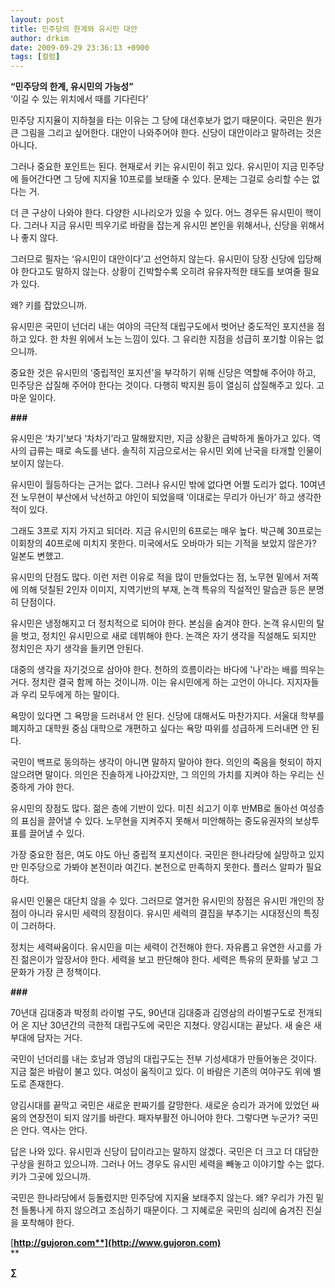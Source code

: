 ```yaml
---
layout: post
title: 민주당의 한계와 유시민 대안
author: drkim
date: 2009-09-29 23:36:13 +0900
tags: [컬럼]
---
```

**“민주당의 한계, 유시민의 가능성”**  
‘이길 수 있는 위치에서 때를 기다린다’

민주당 지지율이 지하철을 타는 이유는 그 당에 대선후보가 없기 때문이다. 국민은 뭔가 큰 그림을 그리고 싶어한다. 대안이 나와주어야 한다. 신당이 대안이라고 말하려는 것은 아니다. 

그러나 중요한 포인트는 된다. 현재로서 키는 유시민이 쥐고 있다. 유시민이 지금 민주당에 들어간다면 그 당에 지지율 10프로를 보태줄 수 있다. 문제는 그걸로 승리할 수는 없다는 거. 

더 큰 구상이 나와야 한다. 다양한 시나리오가 있을 수 있다. 어느 경우든 유시민이 핵이다. 그러나 지금 유시민 띄우기로 바람을 잡는게 유시민 본인을 위해서나, 신당을 위해서나 좋지 않다. 

그러므로 필자는 ‘유시민이 대안이다’고 선언하지 않는다. 유시민이 당장 신당에 입당해야 한다고도 말하지 않는다. 상황이 긴박할수록 오히려 유유자적한 태도를 보여줄 필요가 있다.

왜? 키를 잡았으니까.

유시민은 국민이 넌더리 내는 여야의 극단적 대립구도에서 벗어난 중도적인 포지션을 점하고 있다. 한 차원 위에서 노는 느낌이 있다. 그 유리한 지점을 성급히 포기할 이유는 없으니까.

중요한 것은 유시민의 ‘중립적인 포지션’을 부각하기 위해 신당은 역할해 주어야 하고, 민주당은 삽질해 주어야 한다는 것이다. 다행히 박지원 등이 열심히 삽질해주고 있다. 고마운 일이다.

**###**

유시민은 ‘차기’보다 ‘차차기’라고 말해왔지만, 지금 상황은 급박하게 돌아가고 있다. 역사의 급류는 때로 속도를 낸다. 솔직히 지금으로서는 유시민 외에 난국을 타개할 인물이 보이지 않는다.

유시민이 월등하다는 근거는 없다. 그러나 유시민 밖에 없다면 어쩔 도리가 없다. 10여년 전 노무현이 부산에서 낙선하고 야인이 되었을때 ‘이대로는 무리가 아닌가’ 하고 생각한 적이 있다. 

그래도 3프로 지지 가지고 되더라. 지금 유시민의 6프로는 매우 높다. 박근혜 30프로는 이회창의 40프로에 미치지 못한다. 미국에서도 오바마가 되는 기적을 보았지 않은가? 일본도 변했고.

유시민의 단점도 많다. 이런 저런 이유로 적을 많이 만들었다는 점, 노무현 밑에서 저쪽에 의해 덧칠된 2인자 이미지, 지역기반의 부재, 논객 특유의 직설적인 말습관 등은 분명히 단점이다. 

유시민은 냉정해지고 더 정치적으로 되어야 한다. 본심을 숨겨야 한다. 논객 유시민의 탈을 벗고, 정치인 유시민으로 새로 데뷔해야 한다. 논객은 자기 생각을 직설해도 되지만 정치인은 자기 생각을 들키면 안된다. 

대중의 생각을 자기것으로 삼아야 한다. 천하의 흐름이라는 바다에 '나'라는 배를 띄우는 거다. 정치란 결국 함께 하는 것이니까. 이는 유시민에게 하는 고언이 아니다. 지지자들과 우리 모두에게 하는 말이다. 

욕망이 있다면 그 욕망을 드러내서 안 된다. 신당에 대해서도 마찬가지다. 서울대 학부를 폐지하고 대학원 중심 대학으로 개편하고 싶다는 욕망 따위를 성급하게 드러내면 안 된다. 

국민이 백프로 동의하는 생각이 아니면 말하지 말아야 한다. 의인의 죽음을 헛되이 하지 않으려면 말이다. 의인은 진솔하게 나아갔지만, 그 의인의 가치를 지켜야 하는 우리는 신중하게 가야 한다.

유시민의 장점도 많다. 젊은 층에 기반이 있다. 미친 쇠고기 이후 반MB로 돌아선 여성층의 표심을 끌어낼 수 있다. 노무현을 지켜주지 못해서 미안해하는 중도유권자의 보상투표를 끌어낼 수 있다.

가장 중요한 점은, 여도 야도 아닌 중립적 포지션이다. 국민은 한나라당에 실망하고 있지만 민주당으로 가봐야 본전이라 여긴다. 본전으로 만족하지 못한다. 플러스 알파가 필요하다.

유시민 인물은 대단치 않을 수 있다. 그러므로 열거한 유시민의 장점은 유시민 개인의 장점이 아니라 유시민 세력의 장점이다. 유시민 세력의 결집을 부추기는 시대정신의 특징이 그러하다.

정치는 세력싸움이다. 유시민을 미는 세력이 건전해야 한다. 자유롭고 유연한 사고를 가진 젊은이가 앞장서야 한다. 세력을 보고 판단해야 한다. 세력은 특유의 문화를 낳고 그 문화가 가장 큰 정책이다.

**###**

70년대 김대중과 박정희 라이벌 구도, 90년대 김대중과 김영삼의 라이벌구도로 전개되어 온 지난 30년간의 극한적 대립구도에 국민은 지쳤다. 양김시대는 끝났다. 새 술은 새 부대에 담자는 거다.

국민이 넌더리를 내는 호남과 영남의 대립구도는 전부 기성세대가 만들어놓은 것이다. 지금 젊은 바람이 불고 있다. 여성이 움직이고 있다. 이 바람은 기존의 여야구도 위에 별도로 존재한다. 

양김시대를 끝막고 국민은 새로운 판짜기를 갈망한다. 새로운 승리가 과거에 있었던 싸움의 연장전이 되지 않기를 바란다. 패자부활전 아니어야 한다. 그렇다면 누군가? 국민은 안다. 역사는 안다. 

답은 나와 있다. 유시민과 신당이 답이라고는 말하지 않겠다. 국민은 더 크고 더 대담한 구상을 원하고 있으니까. 그러나 어느 경우도 유시민 세력을 빼놓고 이야기할 수는 없다. 키가 그곳에 있으니까. 

국민은 한나라당에서 등돌렸지만 민주당에 지지율 보태주지 않는다. 왜? 우리가 가진 밑천 들통나게 하지 않으려고 조심하기 때문이다. 그 지혜로운 국민의 심리에 숨겨진 진실을 포착해야 한다.

[**http://gujoron.com**](http://www.gujoron.com)**  
** 

**∑**